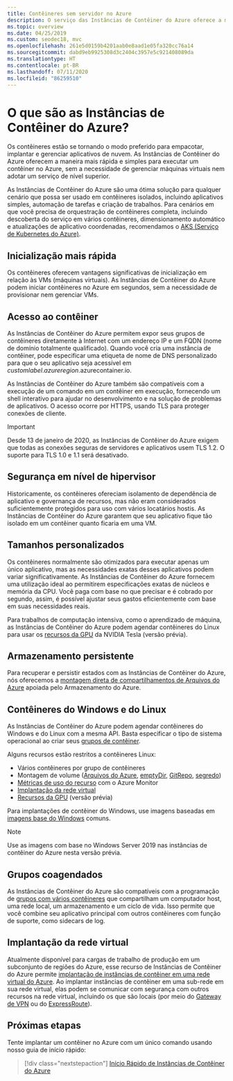 ```yaml
---
title: Contêineres sem servidor no Azure
description: O serviço das Instâncias de Contêiner do Azure oferece a maneira mais rápida e mais simples de executar contêineres isolados no Azure, sem a necessidade de gerenciar máquinas virtuais nem adotar um orquestrador de nível superior.
ms.topic: overview
ms.date: 04/25/2019
ms.custom: seodec18, mvc
ms.openlocfilehash: 261e5d0159b4201aab0e8aad1e05fa320cc76a14
ms.sourcegitcommit: dabd9eb9925308d3c2404c3957e5c921408089da
ms.translationtype: HT
ms.contentlocale: pt-BR
ms.lasthandoff: 07/11/2020
ms.locfileid: "86259510"
---
```

# <a name="what-is-azure-container-instances"></a>O que são as Instâncias de Contêiner do Azure?

Os contêineres estão se tornando o modo preferido para empacotar, implantar e gerenciar aplicativos de nuvem. As Instâncias de Contêiner do Azure oferecem a maneira mais rápida e simples para executar um contêiner no Azure, sem a necessidade de gerenciar máquinas virtuais nem adotar um serviço de nível superior.

As Instâncias de Contêiner do Azure são uma ótima solução para qualquer cenário que possa ser usado em contêineres isolados, incluindo aplicativos simples, automação de tarefas e criação de trabalhos. Para cenários em que você precisa de orquestração de contêineres completa, incluindo descoberta do serviço em vários contêineres, dimensionamento automático e atualizações de aplicativo coordenadas, recomendamos o [AKS (Serviço de Kubernetes do Azure)](../aks/index.yml).

## <a name="fast-startup-times"></a>Inicialização mais rápida

Os contêineres oferecem vantagens significativas de inicialização em relação às VMs (máquinas virtuais). As Instâncias de Contêiner do Azure podem iniciar contêineres no Azure em segundos, sem a necessidade de provisionar nem gerenciar VMs.

## <a name="container-access"></a>Acesso ao contêiner

As Instâncias de Contêiner do Azure permitem expor seus grupos de contêineres diretamente à Internet com um endereço IP e um FQDN (nome de domínio totalmente qualificado). Quando você cria uma instância de contêiner, pode especificar uma etiqueta de nome de DNS personalizado para que o seu aplicativo seja acessível em *customlabel*.*azureregion*.azurecontainer.io.

As Instâncias de Contêiner do Azure também são compatíveis com a execução de um comando em um contêiner em execução, fornecendo um shell interativo para ajudar no desenvolvimento e na solução de problemas de aplicativos. O acesso ocorre por HTTPS, usando TLS para proteger conexões de cliente.

> [!IMPORTANT]
> Desde 13 de janeiro de 2020, as Instâncias de Contêiner do Azure exigem que todas as conexões seguras de servidores e aplicativos usem TLS 1.2. O suporte para TLS 1.0 e 1.1 será desativado.

## <a name="hypervisor-level-security"></a>Segurança em nível de hipervisor

Historicamente, os contêineres ofereciam isolamento de dependência de aplicativo e governança de recursos, mas não eram considerados suficientemente protegidos para uso com vários locatários hostis. As Instâncias de Contêiner do Azure garantem que seu aplicativo fique tão isolado em um contêiner quanto ficaria em uma VM.


## <a name="custom-sizes"></a>Tamanhos personalizados

Os contêineres normalmente são otimizados para executar apenas um único aplicativo, mas as necessidades exatas desses aplicativos podem variar significativamente. As Instâncias de Contêiner do Azure fornecem uma utilização ideal ao permitirem especificações exatas de núcleos e memória da CPU. Você paga com base no que precisar e é cobrado por segundo, assim, é possível ajustar seus gastos eficientemente com base em suas necessidades reais.

Para trabalhos de computação intensiva, como o aprendizado de máquina, as Instâncias de Contêiner do Azure podem agendar contêineres do Linux para usar os [recursos da GPU](container-instances-gpu.md) da NVIDIA Tesla (versão prévia).

## <a name="persistent-storage"></a>Armazenamento persistente

Para recuperar e persistir estados com as Instâncias de Contêiner do Azure, nós oferecemos a [montagem direta de compartilhamentos de Arquivos do Azure](./container-instances-volume-azure-files.md) apoiada pelo Armazenamento do Azure.

## <a name="linux-and-windows-containers"></a>Contêineres do Windows e do Linux

As Instâncias de Contêiner do Azure podem agendar contêineres do Windows e do Linux com a mesma API. Basta especificar o tipo de sistema operacional ao criar seus [grupos de contêiner](container-instances-container-groups.md).

Alguns recursos estão restritos a contêineres Linux:

* Vários contêineres por grupo de contêineres
* Montagem de volume ([Arquivos do Azure](container-instances-volume-azure-files.md), [emptyDir](container-instances-volume-emptydir.md), [GitRepo](container-instances-volume-gitrepo.md), [segredo](container-instances-volume-secret.md))
* [Métricas de uso do recurso](container-instances-monitor.md) com o Azure Monitor
* [Implantação da rede virtual](container-instances-vnet.md)
* [Recursos da GPU](container-instances-gpu.md) (versão prévia)

Para implantações de contêiner do Windows, use imagens baseadas em [imagens base do Windows](container-instances-faq.md#what-windows-base-os-images-are-supported) comuns.

> [!NOTE]
> Use as imagens com base no Windows Server 2019 nas instâncias de contêiner do Azure nesta versão prévia.

## <a name="co-scheduled-groups"></a>Grupos coagendados

As Instâncias de Contêiner do Azure são compatíveis com a programação de [grupos com vários contêineres](container-instances-container-groups.md) que compartilham um computador host, uma rede local, um armazenamento e um ciclo de vida. Isso permite que você combine seu aplicativo principal com outros contêineres com função de suporte, como sidecars de log.

## <a name="virtual-network-deployment"></a>Implantação da rede virtual

Atualmente disponível para cargas de trabalho de produção em um subconjunto de regiões do Azure, esse recurso de Instâncias de Contêiner do Azure permite [implantação de instâncias de contêiner em uma rede virtual do Azure](container-instances-vnet.md). Ao implantar instâncias de contêiner em uma sub-rede em sua rede virtual, elas podem se comunicar com segurança com outros recursos na rede virtual, incluindo os que são locais (por meio do [Gateway de VPN](../vpn-gateway/vpn-gateway-about-vpngateways.md) ou do [ExpressRoute](../expressroute/expressroute-introduction.md)).

## <a name="next-steps"></a>Próximas etapas

Tente implantar um contêiner no Azure com um único comando usando nosso guia de início rápido:

> [!div class="nextstepaction"]
> [Início Rápido de Instâncias de Contêiner do Azure](container-instances-quickstart.md)

<!-- LINKS - External -->
[terms-of-use]: https://azure.microsoft.com/support/legal/preview-supplemental-terms/
